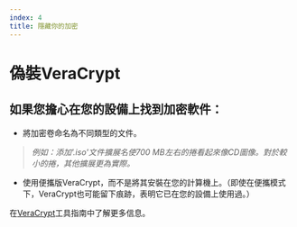 ```yaml
---
index: 4
title: 隱藏你的加密
---
```

# 偽裝VeraCrypt

## 如果您擔心在您的設備上找到加密軟件：

*   將加密卷命名為不同類型的文件。

> *例如：添加'.iso'文件擴展名使700 MB左右的捲看起來像CD圖像。對於較小的捲，其他擴展更為實際。*

*   使用便攜版VeraCrypt，而不是將其安裝在您的計算機上。（即使在便攜模式下，VeraCrypt也可能留下痕跡，表明它已在您的設備上使用過。）

在[VeraCrypt](umbrella://tools/files/s_veracrypt.md)工具指南中了解更多信息。